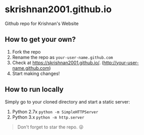 skrishnan2001.github.io
======================

Github repo for Krishnan's Website

## How to get your own?
1. Fork the repo
2. Rename the repo as `your-user-name.github.com`
3. Check at  https://skrishnan2001.github.io/. (http://your-user-name.github.com)
4. Start making changes!

## How to run locally
Simply go to your cloned directory and start a static server:

1. Python 2.7x `python -m SimpleHTTPServer`
2. Python 3.x `python -m http.server`

> Don't forget to star the repo. :stuck_out_tongue_winking_eye:
